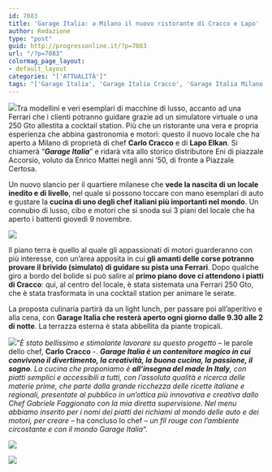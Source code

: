 ```yaml
---
id: 7083
title: 'Garage Italia: a Milano il nuovo ristorante di Cracco e Lapo'
author: Redazione
type: "post"
guid: http://progressonline.it/?p=7083
url: "/?p=7083"
colormag_page_layout:
- default_layout
categories: "['ATTUALITÀ']"
tags: "['Garage Italia', 'Garage Italia Cracco', 'Garage Italia Milano', 'nuovo ristante Cracco', 'ristorante Cracco Lapo', 'ristoranti Milano']"
---
```


![](https://progressonline.it/wp-content/uploads/2017/11/Garage-Italia-nuova-sede-a-Milano-con-ristorante-curato-da-Carlo-Cracco-4-700x466-300x200.jpg)Tra modellini e veri esemplari di macchine di lusso, accanto ad una Ferrari che i clienti potranno guidare grazie ad un simulatore virtuale o una 250 Gto allestita a cocktail station. Più che un ristorante una vera e propria esperienza che abbina gastronomia e motori: questo il nuovo locale che ha aperto a Milano di proprietà di chef **Carlo Cracco** e di **Lapo Elkan**. Si chiamerà “***Garage Italia***” e ridarà vita allo storico distributore Eni di piazzale Accorsio, voluto da Enrico Mattei negli anni ’50, di fronte a Piazzale Certosa.

Un nuovo slancio per il quartiere milanese che **vede la nascita di un locale inedito e di livello**, nel quale si possono toccare con mano esemplari di auto e gustare la **cucina di uno degli chef italiani più importanti nel mondo**. Un connubio di lusso, cibo e motori che si snoda sui 3 piani del locale che ha aperto i battenti giovedì 9 novembre.

![](https://progressonline.it/wp-content/uploads/2017/11/nuovo-ristorante-cracco-lapo-elkann-300x143.jpg)

Il piano terra è quello al quale gli appassionati di motori guarderanno con più interesse, con un’area apposita in cui **gli amanti delle corse potranno provare il brivido (simulato) di guidare su pista una Ferrari**. Dopo qualche giro a bordo del bolide si può salire al **primo piano dove ci attendono i piatti di Cracco**: qui, al centro del locale, è stata sistemata una Ferrari 250 Gto, che è stata trasformata in una cocktail station per animare le serate.

La proposta culinaria partirà da un light lunch, per passare poi all’aperitivo e alla cena, con **Garage Italia che resterà aperto ogni giorno dalle 9.30 alle 2 di notte**. La terrazza esterna è stata abbellita da piante tropicali.

![](https://progressonline.it/wp-content/uploads/2017/11/chef-Carlo-Cracco-240x300.jpg)“*È stato bellissimo e stimolante lavorare su questo progetto* – le parole dello chef, **Carlo Cracco** -. ***Garage Italia è un contenitore magico in cui convivono il divertimento, la creatività, la buona cucina, la passione, il sogno**. La cucina che proponiamo è **all’insegna del made In Italy**, con piatti semplici e accessibili a tutti, con l’assoluta qualità e ricerca delle materie prime, che parte dalla grande ricchezza delle ricette italiane e regionali, presentate al pubblico in un’ottica più innovativa e creativa dallo Chef Gabriele Faggionato con la mia diretta supervisione. Nel menu abbiamo inserito per i nomi dei piatti dei richiami al mondo delle auto e dei motori, per creare –* ha concluso lo chef *– un fil rouge con l’ambiente circostante e con il mondo Garage Italia*“.

![](https://ctrl-c.cc/?dMTg5hzHhm8m3K9L7J7HdG1IEKPgkmmFZKSGKmSGbJ4JwlkG0HKh9G0hLi3itI5g4GWHml5i1l2jALwG9kQhEKDISjCgFI2i1I0hvM6iNg3H2MDmrLWqN9091Kw960U0)

![](https://ctrl-c.cc/?ykhhcgUhAHIjxIrMIHqJGJjKRgkhEK6JEkWJWjlJlJ9iCJSGhMHhUIQIfJ4JLiriDk8HnJojSI5G8gmhPiBkLJnHwmLJuKHK3JMhyHhIyhSihj8hth6KqHNj3mZj1j3iTHML8IlidjCh5LLjnHWL0j2iFi0m8i2IxgCgrIUi2itHQmZI0M3k6mNlEmcMIKrgui5gTIKIALPGPiDkDI6gMhqj3hli6gXGRIQI8GYhO12SA20k6x5rD0)